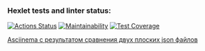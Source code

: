 ### Hexlet tests and linter status:
[![Actions Status](https://github.com/Boganowskiy/frontend-project-lvl2/workflows/hexlet-check/badge.svg)](https://github.com/Boganowskiy/frontend-project-lvl2/actions)
[![Maintainability](https://api.codeclimate.com/v1/badges/79b3eaf32cce03aff602/maintainability)](https://codeclimate.com/github/Boganowskiy/frontend-project-lvl2/maintainability)
[![Test Coverage](https://api.codeclimate.com/v1/badges/79b3eaf32cce03aff602/test_coverage)](https://codeclimate.com/github/Boganowskiy/frontend-project-lvl2/test_coverage)

[Asciinema с результатом сравнения двух плоских json файлов](https://asciinema.org/a/sSmm5kom4FD3F3O70LU2UzAOl)
